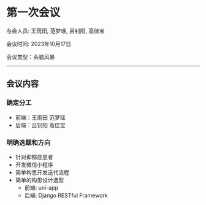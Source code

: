 # 第一次会议

与会人员: 王雨田, 范梦瑶, 吕钊阳, 高佳宝

会议时间: 2023年10月17日

会议类型：头脑风暴

---

## 会议内容

### 确定分工
- 前端：王雨田 范梦瑶 
- 后端：吕钊阳 高佳宝 

### 明确选题和方向
- 针对抑郁症患者
- 开发微信小程序
- 简单构思开发迭代流程
- 简单的构思设计选型 
    - 前端: uni-app 
    - 后端: Django RESTful Framework

